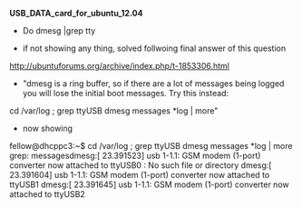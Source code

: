 **USB_DATA_card_for_ubuntu_12.04**

* Do
dmesg |grep tty

* if not showing any thing, solved follwoing final answer of this question 

http://ubuntuforums.org/archive/index.php/t-1853306.html

* "dmesg is a ring buffer, so if there are a lot of messages being logged you will lose the initial boot messages. Try this instead:

cd /var/log ; grep ttyUSB dmesg messages *log | more"

* now showing 

fellow@dhcppc3:~$ cd /var/log ; grep ttyUSB dmesg messages *log | more
grep: messagesdmesg:[   23.391523] usb 1-1.1: GSM modem (1-port) converter now attached to ttyUSB0
: No such file or directory
dmesg:[   23.391604] usb 1-1.1: GSM modem (1-port) converter now attached to ttyUSB1
dmesg:[   23.391645] usb 1-1.1: GSM modem (1-port) converter now attached to ttyUSB2